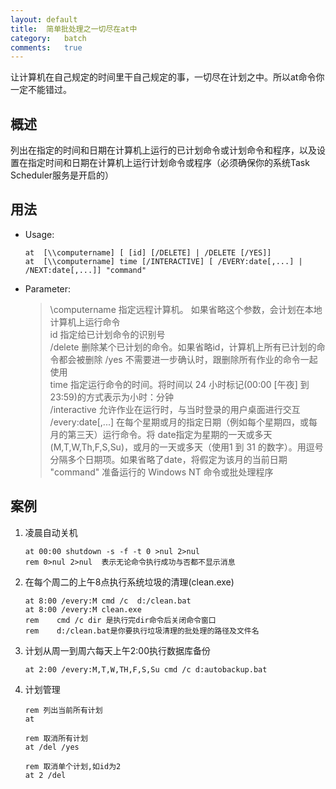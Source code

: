 ```yaml
---
layout:	default
title:	简单批处理之一切尽在at中
category:	batch
comments:	true
---
```

让计算机在自己规定的时间里干自己规定的事，一切尽在计划之中。所以at命令你一定不能错过。



## 概述
列出在指定的时间和日期在计算机上运行的已计划命令或计划命令和程序，以及设置在指定时间和日期在计算机上运行计划命令或程序（必须确保你的系统Task Scheduler服务是开启的）


## 用法

* Usage:

	```batch	
	at  [\\computername] [ [id] [/DELETE] | /DELETE [/YES]]
	at  [\\computername] time [/INTERACTIVE] [ /EVERY:date[,...] | /NEXT:date[,...]] "command"
	```
* Parameter:  
	> \\computername    指定远程计算机。 如果省略这个参数，会计划在本地计算机上运行命令  
	> id                指定给已计划命令的识别号  
	> /delete           删除某个已计划的命令。如果省略id，计算机上所有已计划的命令都会被删除
	> /yes              不需要进一步确认时，跟删除所有作业的命令一起使用  
	> time              指定运行命令的时间。将时间以 24 小时标记(00:00 [午夜] 到 23:59)的方式表示为小时：分钟  
	> /interactive      允许作业在运行时，与当时登录的用户桌面进行交互  
	> /every:date[,...] 在每个星期或月的指定日期（例如每个星期四，或每月的第三天）运行命令。将 date指定为星期的一天或多天(M,T,W,Th,F,S,Su)，或月的一天或多天（使用1 到 31 的数字）。用逗号分隔多个日期项。如果省略了date，将假定为该月的当前日期   
	> "command"        准备运行的 Windows NT 命令或批处理程序


## 案例

1. 凌晨自动关机

	```batch
	at 00:00 shutdown -s -f -t 0 >nul 2>nul
	rem 0>nul 2>nul  表示无论命令执行成功与否都不显示消息
	```
2. 在每个周二的上午8点执行系统垃圾的清理(clean.exe)

	```batch
	at 8:00 /every:M cmd /c  d:/clean.bat  
	at 8:00 /every:M clean.exe
	rem    cmd /c dir 是执行完dir命令后关闭命令窗口
	rem    d:/clean.bat是你要执行垃圾清理的批处理的路径及文件名
	```
3. 计划从周一到周六每天上午2:00执行数据库备份

	```batch
	at 2:00 /every:M,T,W,TH,F,S,Su cmd /c d:autobackup.bat
	```
4. 计划管理

	```batch
	rem 列出当前所有计划
	at

	rem 取消所有计划
	at /del /yes

	rem 取消单个计划,如id为2
	at 2 /del
	```
